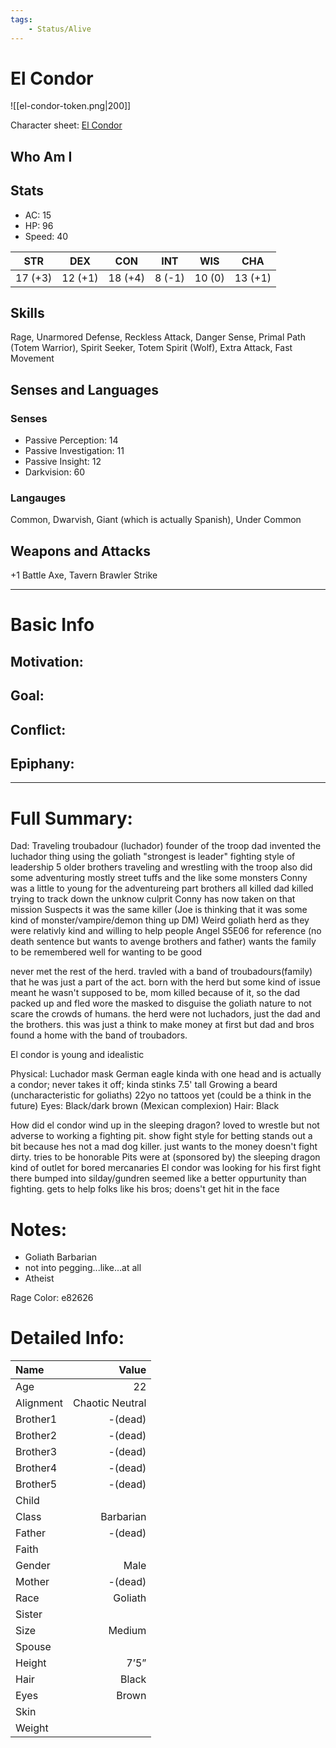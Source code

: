 ```yaml
---
tags:
    - Status/Alive
---
```


# El Condor
![[el-condor-token.png|200]]

Character sheet: [El Condor](https://www.dndbeyond.com/characters/8253973)

## Who Am I

## Stats
- AC: 15
- HP: 96
- Speed: 40

| STR | DEX | CON | INT | WIS | CHA|
| ---- | ---- | ---- | ---- | ---- | ---- |
|17 (+3)|12 (+1)|18 (+4)|8 (-1)|10 (0)|13 (+1)|

## Skills
Rage, Unarmored Defense, Reckless Attack, Danger Sense, Primal Path (Totem Warrior), Spirit Seeker, Totem Spirit (Wolf), Extra Attack, Fast Movement

## Senses and Languages
### Senses
- Passive Perception: 14
- Passive Investigation: 11
- Passive Insight: 12
- Darkvision: 60

### Langauges
Common, Dwarvish, Giant (which is actually Spanish), Under Common

## Weapons and Attacks
+1 Battle Axe, Tavern Brawler Strike

___
# Basic Info

## Motivation: 

## Goal:

## Conflict:

## Epiphany:
___
# Full Summary:
Dad: Traveling troubadour (luchador) founder of the troop
dad invented the luchador thing using the goliath "strongest is leader" fighting style of leadership
5 older brothers
traveling and wrestling with the troop
also did some adventuring
mostly street tuffs and the like some monsters
Conny was a little to young for the adventureing part
brothers all killed
dad killed trying to track down the unknow culprit
Conny has now taken on that mission
Suspects it was the same killer
(Joe is thinking that it was some kind of monster/vampire/demon thing up DM)
Weird goliath herd as they were relativly kind and willing to help people
Angel S5E06 for reference (no death sentence but wants to avenge brothers and father)
wants the family to be remembered well for wanting to be good

never met the rest of the herd. travled with a band of troubadours(family) that he was just a part of the act.
born with the herd but some kind of issue meant he wasn't supposed to be, mom killed because of it, so the dad packed up and fled
wore the masked to disguise the goliath nature to not scare the crowds of humans. the herd were not luchadors, just the dad and the brothers.
this was just a think to make money at first but dad and bros found a home with the band of troubadors.


El condor is young and idealistic

Physical:
Luchador mask
German eagle kinda with one head and is actually a condor; never takes it off; kinda stinks
7.5' tall
Growing a beard (uncharacteristic for goliaths)
22yo
no tattoos yet (could be a think in the future)
Eyes: Black/dark brown
(Mexican complexion)
Hair: Black

How did el condor wind up in the sleeping dragon?
loved to wrestle but not adverse to working a fighting pit. show fight style for betting
stands out a bit because hes not a mad dog killer. just wants to the money
doesn't fight dirty. tries to be honorable
Pits were at (sponsored by) the sleeping dragon kind of outlet for bored mercanaries
El condor was looking for his first fight there bumped into silday/gundren
seemed like a better oppurtunity than fighting. gets to help folks like his bros; doens't get hit in the face

# Notes:
- Goliath Barbarian
- not into pegging...like...at all
- Atheist

Rage Color: e82626

# Detailed Info:
Name|Value
:-----|-----:
Age|22
Alignment|Chaotic Neutral
Brother1|-(dead)
Brother2|-(dead)
Brother3|-(dead)
Brother4|-(dead)
Brother5|-(dead)
Child|
Class|Barbarian
Father|-(dead)
Faith|
Gender|Male
Mother|-(dead)
Race|Goliath
Sister|
Size|Medium
Spouse|
Height|7’5”
Hair|Black
Eyes|Brown
Skin|
Weight|